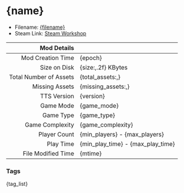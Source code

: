# {name}

- Filename: [{filename}]({uri_short})
- Steam Link: [Steam Workshop]({steam_link})

| Mod Details | |
|------------------------------:|:--------------------------|
| Mod Creation Time             | {epoch}                   |
| Size on Disk                  | {size:,.2f} KBytes        |
| Total Number of Assets        | {total_assets:,}          |
| Missing Assets                | {missing_assets:,}        |
| TTS Version                   | {version}                 |
| Game Mode                     | {game_mode}               | 
| Game Type                     | {game_type}               |
| Game Complexity               | {game_complexity}         |
| Player Count                  | {min_players} - {max_players}     |
| Play Time                     | {min_play_time} - {max_play_time} |
| File Modified Time            | {mtime}                   |


### Tags
{tag_list}
